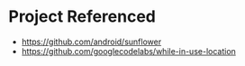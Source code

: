 # Project Referenced

- https://github.com/android/sunflower
- https://github.com/googlecodelabs/while-in-use-location
